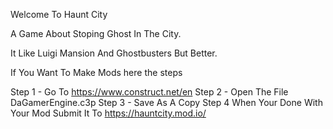 Welcome To Haunt City

A Game About Stoping Ghost In The City.

It Like Luigi Mansion And Ghostbusters But Better.

If You Want To Make Mods here the steps

Step 1 - Go To https://www.construct.net/en
Step 2 - Open The File DaGamerEngine.c3p
Step 3 - Save As A Copy
Step 4 When Your Done With Your Mod Submit It To https://hauntcity.mod.io/
